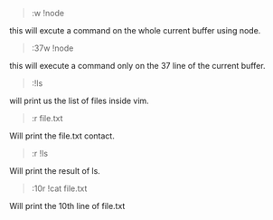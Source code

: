 > :w !node

this will excute a command on the whole current buffer using node.

> :37w !node

this will execute a command only on the 37 line of the current buffer.

> :!ls 

will print us the list of files inside vim.


> :r file.txt

Will print the file.txt contact.

> :r !ls

Will print the result of ls.

> :10r !cat file.txt

Will print the 10th line of file.txt
